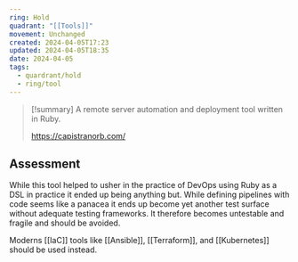 ```yaml
---
ring: Hold
quadrant: "[[Tools]]"
movement: Unchanged
created: 2024-04-05T17:23
updated: 2024-04-05T18:35
date: 2024-04-05
tags:
  - quardrant/hold
  - ring/tool
---
```

> [!summary]
> A remote server automation and deployment tool written in Ruby.
>
> https://capistranorb.com/

## Assessment

While this tool helped to usher in the practice of DevOps using Ruby as a DSL in practice it ended up being anything but.  While defining pipelines with code seems like a panacea it ends up become yet another test surface without adequate testing frameworks.  It therefore becomes untestable and fragile and should be avoided.

Moderns [[IaC]] tools like [[Ansible]], [[Terraform]], and [[Kubernetes]] should be used instead.
